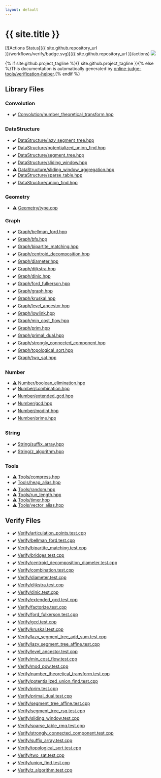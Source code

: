 ```yaml
---
layout: default
---
```


<!-- mathjax config similar to math.stackexchange -->
<script type="text/javascript" async
  src="https://cdnjs.cloudflare.com/ajax/libs/mathjax/2.7.5/MathJax.js?config=TeX-MML-AM_CHTML">
</script>
<script type="text/x-mathjax-config">
  MathJax.Hub.Config({
    TeX: { equationNumbers: { autoNumber: "AMS" }},
    tex2jax: {
      inlineMath: [ ['$','$'] ],
      processEscapes: true
    },
    "HTML-CSS": { matchFontHeight: false },
    displayAlign: "left",
    displayIndent: "2em"
  });
</script>

<script type="text/javascript" src="https://cdnjs.cloudflare.com/ajax/libs/jquery/3.4.1/jquery.min.js"></script>
<script src="https://cdn.jsdelivr.net/npm/jquery-balloon-js@1.1.2/jquery.balloon.min.js" integrity="sha256-ZEYs9VrgAeNuPvs15E39OsyOJaIkXEEt10fzxJ20+2I=" crossorigin="anonymous"></script>
<script type="text/javascript" src="assets/js/copy-button.js"></script>
<link rel="stylesheet" href="assets/css/copy-button.css" />


# {{ site.title }}

[![Actions Status]({{ site.github.repository_url }}/workflows/verify/badge.svg)]({{ site.github.repository_url }}/actions)
<a href="{{ site.github.repository_url }}"><img src="https://img.shields.io/github/last-commit/{{ site.github.owner_name }}/{{ site.github.repository_name }}" /></a>

{% if site.github.project_tagline %}{{ site.github.project_tagline }}{% else %}This documentation is automatically generated by <a href="https://github.com/online-judge-tools/verification-helper">online-judge-tools/verification-helper</a>.{% endif %}

## Library Files

<div id="fa0f0ae43fdca46d1d68255409ec0b89"></div>

### Convolution

* :heavy_check_mark: <a href="library/Convolution/number_theoretical_transform.hpp.html">Convolution/number_theoretical_transform.hpp</a>


<div id="5e248f107086635fddcead5bf28943fc"></div>

### DataStructure

* :heavy_check_mark: <a href="library/DataStructure/lazy_segment_tree.hpp.html">DataStructure/lazy_segment_tree.hpp</a>
* :heavy_check_mark: <a href="library/DataStructure/potentialized_union_find.hpp.html">DataStructure/potentialized_union_find.hpp</a>
* :heavy_check_mark: <a href="library/DataStructure/segment_tree.hpp.html">DataStructure/segment_tree.hpp</a>
* :heavy_check_mark: <a href="library/DataStructure/sliding_window.hpp.html">DataStructure/sliding_window.hpp</a>
* :warning: <a href="library/DataStructure/sliding_window_aggregation.hpp.html">DataStructure/sliding_window_aggregation.hpp</a>
* :heavy_check_mark: <a href="library/DataStructure/sparse_table.hpp.html">DataStructure/sparse_table.hpp</a>
* :heavy_check_mark: <a href="library/DataStructure/union_find.hpp.html">DataStructure/union_find.hpp</a>


<div id="d9c6333623e6357515fcbf17be806273"></div>

### Geometry

* :warning: <a href="library/Geometry/type.cpp.html">Geometry/type.cpp</a>


<div id="4cdbd2bafa8193091ba09509cedf94fd"></div>

### Graph

* :heavy_check_mark: <a href="library/Graph/bellman_ford.hpp.html">Graph/bellman_ford.hpp</a>
* :heavy_check_mark: <a href="library/Graph/bfs.hpp.html">Graph/bfs.hpp</a>
* :heavy_check_mark: <a href="library/Graph/bipartite_matching.hpp.html">Graph/bipartite_matching.hpp</a>
* :heavy_check_mark: <a href="library/Graph/centroid_decomposition.hpp.html">Graph/centroid_decomposition.hpp</a>
* :heavy_check_mark: <a href="library/Graph/diameter.hpp.html">Graph/diameter.hpp</a>
* :heavy_check_mark: <a href="library/Graph/dijkstra.hpp.html">Graph/dijkstra.hpp</a>
* :heavy_check_mark: <a href="library/Graph/dinic.hpp.html">Graph/dinic.hpp</a>
* :heavy_check_mark: <a href="library/Graph/ford_fulkerson.hpp.html">Graph/ford_fulkerson.hpp</a>
* :heavy_check_mark: <a href="library/Graph/graph.hpp.html">Graph/graph.hpp</a>
* :heavy_check_mark: <a href="library/Graph/kruskal.hpp.html">Graph/kruskal.hpp</a>
* :heavy_check_mark: <a href="library/Graph/level_ancestor.hpp.html">Graph/level_ancestor.hpp</a>
* :heavy_check_mark: <a href="library/Graph/lowlink.hpp.html">Graph/lowlink.hpp</a>
* :heavy_check_mark: <a href="library/Graph/min_cost_flow.hpp.html">Graph/min_cost_flow.hpp</a>
* :heavy_check_mark: <a href="library/Graph/prim.hpp.html">Graph/prim.hpp</a>
* :heavy_check_mark: <a href="library/Graph/primal_dual.hpp.html">Graph/primal_dual.hpp</a>
* :heavy_check_mark: <a href="library/Graph/strongly_connected_component.hpp.html">Graph/strongly_connected_component.hpp</a>
* :heavy_check_mark: <a href="library/Graph/topological_sort.hpp.html">Graph/topological_sort.hpp</a>
* :heavy_check_mark: <a href="library/Graph/two_sat.hpp.html">Graph/two_sat.hpp</a>


<div id="b2ee912b91d69b435159c7c3f6df7f5f"></div>

### Number

* :warning: <a href="library/Number/boolean_elimination.hpp.html">Number/boolean_elimination.hpp</a>
* :heavy_check_mark: <a href="library/Number/combination.hpp.html">Number/combination.hpp</a>
* :heavy_check_mark: <a href="library/Number/extended_gcd.hpp.html">Number/extended_gcd.hpp</a>
* :heavy_check_mark: <a href="library/Number/gcd.hpp.html">Number/gcd.hpp</a>
* :heavy_check_mark: <a href="library/Number/modint.hpp.html">Number/modint.hpp</a>
* :heavy_check_mark: <a href="library/Number/prime.hpp.html">Number/prime.hpp</a>


<div id="27118326006d3829667a400ad23d5d98"></div>

### String

* :heavy_check_mark: <a href="library/String/suffix_array.hpp.html">String/suffix_array.hpp</a>
* :heavy_check_mark: <a href="library/String/z_algorithm.hpp.html">String/z_algorithm.hpp</a>


<div id="8625e1de7be14c39b1d14dc03d822497"></div>

### Tools

* :warning: <a href="library/Tools/compress.hpp.html">Tools/compress.hpp</a>
* :heavy_check_mark: <a href="library/Tools/heap_alias.hpp.html">Tools/heap_alias.hpp</a>
* :warning: <a href="library/Tools/random.hpp.html">Tools/random.hpp</a>
* :warning: <a href="library/Tools/run_length.hpp.html">Tools/run_length.hpp</a>
* :warning: <a href="library/Tools/timer.hpp.html">Tools/timer.hpp</a>
* :warning: <a href="library/Tools/vector_alias.hpp.html">Tools/vector_alias.hpp</a>


## Verify Files

* :heavy_check_mark: <a href="verify/Verify/articulation_points.test.cpp.html">Verify/articulation_points.test.cpp</a>
* :heavy_check_mark: <a href="verify/Verify/bellman_ford.test.cpp.html">Verify/bellman_ford.test.cpp</a>
* :heavy_check_mark: <a href="verify/Verify/bipartite_matching.test.cpp.html">Verify/bipartite_matching.test.cpp</a>
* :heavy_check_mark: <a href="verify/Verify/bridges.test.cpp.html">Verify/bridges.test.cpp</a>
* :heavy_check_mark: <a href="verify/Verify/centroid_decomposition_diameter.test.cpp.html">Verify/centroid_decomposition_diameter.test.cpp</a>
* :heavy_check_mark: <a href="verify/Verify/combination.test.cpp.html">Verify/combination.test.cpp</a>
* :heavy_check_mark: <a href="verify/Verify/diameter.test.cpp.html">Verify/diameter.test.cpp</a>
* :heavy_check_mark: <a href="verify/Verify/dijkstra.test.cpp.html">Verify/dijkstra.test.cpp</a>
* :heavy_check_mark: <a href="verify/Verify/dinic.test.cpp.html">Verify/dinic.test.cpp</a>
* :heavy_check_mark: <a href="verify/Verify/extended_gcd.test.cpp.html">Verify/extended_gcd.test.cpp</a>
* :heavy_check_mark: <a href="verify/Verify/factorize.test.cpp.html">Verify/factorize.test.cpp</a>
* :heavy_check_mark: <a href="verify/Verify/ford_fulkerson.test.cpp.html">Verify/ford_fulkerson.test.cpp</a>
* :heavy_check_mark: <a href="verify/Verify/gcd.test.cpp.html">Verify/gcd.test.cpp</a>
* :heavy_check_mark: <a href="verify/Verify/kruskal.test.cpp.html">Verify/kruskal.test.cpp</a>
* :heavy_check_mark: <a href="verify/Verify/lazy_segment_tree_add_sum.test.cpp.html">Verify/lazy_segment_tree_add_sum.test.cpp</a>
* :heavy_check_mark: <a href="verify/Verify/lazy_segment_tree_affine.test.cpp.html">Verify/lazy_segment_tree_affine.test.cpp</a>
* :heavy_check_mark: <a href="verify/Verify/level_ancestor.test.cpp.html">Verify/level_ancestor.test.cpp</a>
* :heavy_check_mark: <a href="verify/Verify/min_cost_flow.test.cpp.html">Verify/min_cost_flow.test.cpp</a>
* :heavy_check_mark: <a href="verify/Verify/mod_pow.test.cpp.html">Verify/mod_pow.test.cpp</a>
* :heavy_check_mark: <a href="verify/Verify/number_theoretical_transform.test.cpp.html">Verify/number_theoretical_transform.test.cpp</a>
* :heavy_check_mark: <a href="verify/Verify/potentialized_union_find.test.cpp.html">Verify/potentialized_union_find.test.cpp</a>
* :heavy_check_mark: <a href="verify/Verify/prim.test.cpp.html">Verify/prim.test.cpp</a>
* :heavy_check_mark: <a href="verify/Verify/primal_dual.test.cpp.html">Verify/primal_dual.test.cpp</a>
* :heavy_check_mark: <a href="verify/Verify/segment_tree_affine.test.cpp.html">Verify/segment_tree_affine.test.cpp</a>
* :heavy_check_mark: <a href="verify/Verify/segment_tree_rsq.test.cpp.html">Verify/segment_tree_rsq.test.cpp</a>
* :heavy_check_mark: <a href="verify/Verify/sliding_window.test.cpp.html">Verify/sliding_window.test.cpp</a>
* :heavy_check_mark: <a href="verify/Verify/sparse_table_rmq.test.cpp.html">Verify/sparse_table_rmq.test.cpp</a>
* :heavy_check_mark: <a href="verify/Verify/strongly_connected_component.test.cpp.html">Verify/strongly_connected_component.test.cpp</a>
* :heavy_check_mark: <a href="verify/Verify/suffix_array.test.cpp.html">Verify/suffix_array.test.cpp</a>
* :heavy_check_mark: <a href="verify/Verify/topological_sort.test.cpp.html">Verify/topological_sort.test.cpp</a>
* :heavy_check_mark: <a href="verify/Verify/two_sat.test.cpp.html">Verify/two_sat.test.cpp</a>
* :heavy_check_mark: <a href="verify/Verify/union_find.test.cpp.html">Verify/union_find.test.cpp</a>
* :heavy_check_mark: <a href="verify/Verify/z_algorithm.test.cpp.html">Verify/z_algorithm.test.cpp</a>


